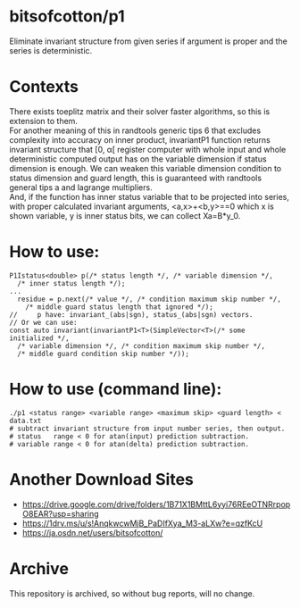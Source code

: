 # bitsofcotton/p1
Eliminate invariant structure from given series if argument is proper and
the series is deterministic.

# Contexts
There exists toeplitz matrix and their solver faster algorithms,
so this is extension to them.  
For another meaning of this in randtools generic tips 6 that
excludes complexity into accuracy on inner product,
invariantP1 function returns invariant structure that \[0, &alpha;\[ register
computer with whole input and whole deterministic computed output
has on the variable dimension if status dimension is enough.
We can weaken this variable dimension condition to status dimension and
guard length, this is guaranteed with randtools general tips a and
lagrange multipliers.  
And, if the function has inner status variable that to be projected into
series, with proper calculated invariant arguments, \<a,x\>+\<b,y\>==0
which x is shown variable, y is inner status bits, we can collect
Xa=B\*y\_0.

# How to use:
    P1Istatus<double> p(/* status length */, /* variable dimension */,
      /* inner status length */);
    ...
      residue = p.next(/* value */, /* condition maximum skip number */,
        /* middle guard status length that ignored */);
    //     p have: invariant_(abs|sgn), status_(abs|sgn) vectors.
    // Or we can use:
    const auto invariant(invariantP1<T>(SimpleVector<T>(/* some initialized */,
      /* variable dimension */, /* condition maximum skip number */,
      /* middle guard condition skip number */));

# How to use (command line):
    ./p1 <status range> <variable range> <maximum skip> <guard length> < data.txt
    # subtract invariant structure from input number series, then output.
    # status   range < 0 for atan(input) prediction subtraction.
    # variable range < 0 for atan(delta) prediction subtraction.

# Another Download Sites
* https://drive.google.com/drive/folders/1B71X1BMttL6yyi76REeOTNRrpopO8EAR?usp=sharing
* https://1drv.ms/u/s!AnqkwcwMjB_PaDIfXya_M3-aLXw?e=qzfKcU
* https://ja.osdn.net/users/bitsofcotton/

# Archive
This repository is archived, so without bug reports, will no change.


